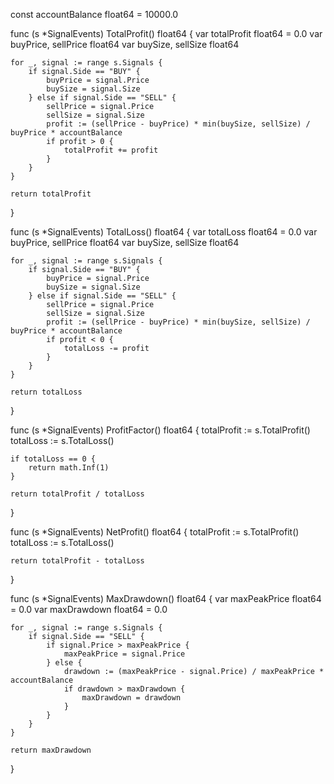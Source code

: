 const accountBalance float64 = 10000.0

func (s *SignalEvents) TotalProfit() float64 {
	var totalProfit float64 = 0.0
	var buyPrice, sellPrice float64
	var buySize, sellSize float64

	for _, signal := range s.Signals {
		if signal.Side == "BUY" {
			buyPrice = signal.Price
			buySize = signal.Size
		} else if signal.Side == "SELL" {
			sellPrice = signal.Price
			sellSize = signal.Size
			profit := (sellPrice - buyPrice) * min(buySize, sellSize) / buyPrice * accountBalance
			if profit > 0 {
				totalProfit += profit
			}
		}
	}

	return totalProfit
}

func (s *SignalEvents) TotalLoss() float64 {
	var totalLoss float64 = 0.0
	var buyPrice, sellPrice float64
	var buySize, sellSize float64

	for _, signal := range s.Signals {
		if signal.Side == "BUY" {
			buyPrice = signal.Price
			buySize = signal.Size
		} else if signal.Side == "SELL" {
			sellPrice = signal.Price
			sellSize = signal.Size
			profit := (sellPrice - buyPrice) * min(buySize, sellSize) / buyPrice * accountBalance
			if profit < 0 {
				totalLoss -= profit
			}
		}
	}

	return totalLoss
}

func (s *SignalEvents) ProfitFactor() float64 {
	totalProfit := s.TotalProfit()
	totalLoss := s.TotalLoss()

	if totalLoss == 0 {
		return math.Inf(1)
	}

	return totalProfit / totalLoss
}

func (s *SignalEvents) NetProfit() float64 {
	totalProfit := s.TotalProfit()
	totalLoss := s.TotalLoss()

	return totalProfit - totalLoss
}

func (s *SignalEvents) MaxDrawdown() float64 {
	var maxPeakPrice float64 = 0.0
	var maxDrawdown float64 = 0.0

	for _, signal := range s.Signals {
		if signal.Side == "SELL" {
			if signal.Price > maxPeakPrice {
				maxPeakPrice = signal.Price
			} else {
				drawdown := (maxPeakPrice - signal.Price) / maxPeakPrice * accountBalance
				if drawdown > maxDrawdown {
					maxDrawdown = drawdown
				}
			}
		}
	}

	return maxDrawdown
}
